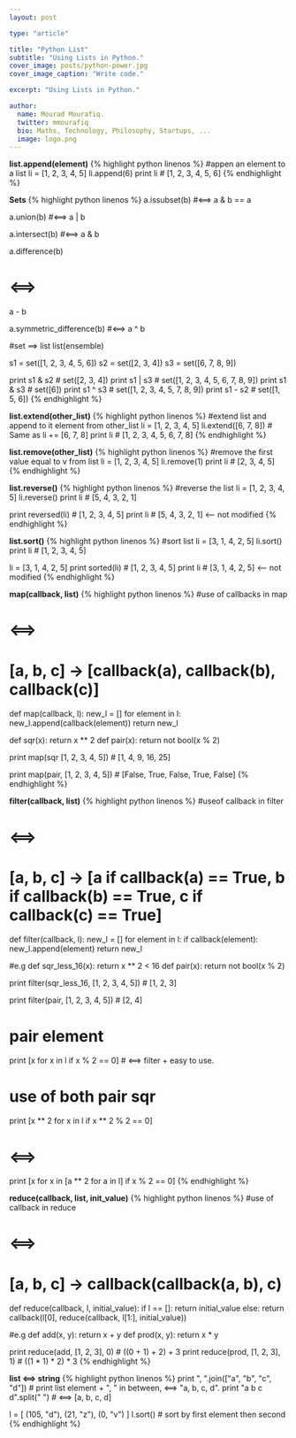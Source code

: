 ```yaml
---
layout: post

type: "article"

title: "Python List"
subtitle: "Using Lists in Python."
cover_image: posts/python-power.jpg
cover_image_caption: "Write code."

excerpt: "Using Lists in Python."

author:
  name: Mourad Mourafiq.
  twitter: mmourafiq
  bio: Maths, Technology, Philosophy, Startups, ...
  image: logo.png
---
```

**list.append(element)**
{% highlight python linenos %}
#appen an element to a list
li = [1, 2, 3, 4, 5]
li.append(6)
print li # [1, 2, 3, 4, 5, 6]
{% endhighlight %}

**Sets**
{% highlight python linenos %}
a.issubset(b)
#<==>
a & b == a

a.union(b)
#<==>
a | b

a.intersect(b)
#<==>
a & b

a.difference(b)
# <==>
a - b

a.symmetric_difference(b)
#<==>
a ^ b

#set ==> list
list(ensemble)

s1 = set([1, 2, 3, 4, 5, 6])
s2 = set([2, 3, 4])
s3 = set([6, 7, 8, 9])

print s1 & s2 # set([2, 3, 4])
print s1 | s3 # set([1, 2, 3, 4, 5, 6, 7, 8, 9])
print s1 & s3 # set([6])
print s1 ^ s3 # set([1, 2, 3, 4, 5, 7, 8, 9])
print s1 - s2 # set([1, 5, 6])
{% endhighlight %}

**list.extend(other_list)**
{% highlight python linenos %}
#extend list and append to it element from other_list
li = [1, 2, 3, 4, 5]
li.extend([6, 7, 8]) # Same as li += [6, 7, 8]
print li # [1, 2, 3, 4, 5, 6, 7, 8]
{% endhighlight %}

**list.remove(other_list)**
{% highlight python linenos %}
#remove the first value equal to v from list
li = [1, 2, 3, 4, 5]
li.remove(1)
print li # [2, 3, 4, 5]
{% endhighlight %}

**list.reverse()**
{% highlight python linenos %}
#reverse the list
li = [1, 2, 3, 4, 5]
li.reverse()
print li # [5, 4, 3, 2, 1]

print reversed(li) # [1, 2, 3, 4, 5]
print li # [5, 4, 3, 2, 1] <-- not modified
{% endhighlight %}

**list.sort()**
{% highlight python linenos %}
#sort list
li = [3, 1, 4, 2, 5]
li.sort()
print li # [1, 2, 3, 4, 5]

li = [3, 1, 4, 2, 5]
print sorted(li) # [1, 2, 3, 4, 5]
print li # [3, 1, 4, 2, 5] <-- not modified
{% endhighlight %}

**map(callback, list)**
{% highlight python linenos %}
#use of callbacks in map
# <==>
# [a, b, c] -> [callback(a), callback(b), callback(c)]
def map(callback, l):
    new_l = []
    for element in l:
       new_l.append(callback(element))
    return new_l

def sqr(x): return x ** 2
def pair(x): return not bool(x % 2)

print map(sqr [1, 2, 3, 4, 5]) # [1, 4, 9, 16, 25]

print map(pair, [1, 2, 3, 4, 5]) # [False, True, False, True, False]
{% endhighlight %}

**filter(callback, list)**
{% highlight python linenos %}
#useof callback in filter
# <==>
# [a, b, c] -> [a if callback(a) == True, b if callback(b) == True, c if callback(c) == True]
def filter(callback, l):
    new_l = []
    for element in l:
       if callback(element): new_l.append(element)
    return new_l

#e.g
def sqr_less_16(x): return x ** 2 < 16
def pair(x): return not bool(x % 2)

print filter(sqr_less_16, [1, 2, 3, 4, 5]) # [1, 2, 3]

print filter(pair, [1, 2, 3, 4, 5]) # [2, 4]


# pair element
print [x for x in l if x % 2 == 0] # <==> filter + easy to use.

# use of both pair sqr
print [x ** 2 for x in l if x ** 2 % 2 == 0]
# <==>
print [x for x in [a ** 2 for a in l] if x % 2 == 0]
{% endhighlight %}

**reduce(callback, list, init_value)**
{% highlight python linenos %}
#use of callback in reduce
# <==>
# [a, b, c] -> callback(callback(a, b), c)
def reduce(callback, l, initial_value):
    if l == []: return initial_value
    else: return callback(l[0], reduce(callback, l[1:], initial_value))

#e.g
def add(x, y): return x + y
def prod(x, y): return x * y

print reduce(add, [1, 2, 3], 0) # ((0 + 1) + 2) + 3
print reduce(prod, [1, 2, 3], 1) # ((1 * 1) * 2) * 3
{% endhighlight %}

**list <==> string**
{% highlight python linenos %}
print ", ".join(["a", "b", "c", "d"]) # print list element + ", " in between, <==> "a, b, c, d".
print "a b c d".split(" ") # <==> [a, b, c, d]

l = [
    (105, "d"),
    (21, "z"),
    (0, "v")
]
l.sort() # sort by first element then second
{% endhighlight %}
